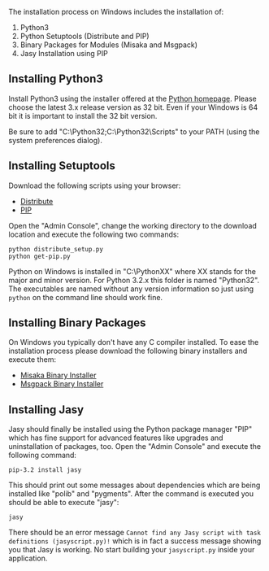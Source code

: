 The installation process on Windows includes the installation of:

1. Python3
2. Python Setuptools (Distribute and PIP)
3. Binary Packages for Modules (Misaka and Msgpack)
4. Jasy Installation using PIP

Installing Python3
------------------

Install Python3 using the installer offered at the [Python homepage](http://www.python.org/getit/releases/). Please choose the latest 3.x release version as 32 bit. Even if your Windows is 64 bit it is important to install the 32 bit version.

Be sure to add "C:\Python32;C:\Python32\Scripts" to your PATH (using the system preferences dialog).


Installing Setuptools
---------------------

Download the following scripts using your browser:

* [Distribute](http://python-distribute.org/distribute_setup.py)
* [PIP](https://raw.github.com/pypa/pip/master/contrib/get-pip.py)

Open the "Admin Console", change the working directory to the download location and execute the following two commands:

    python distribute_setup.py
    python get-pip.py

Python on Windows is installed in "C:\PythonXX" where XX stands for the major and minor version. For Python 3.2.x this folder is named "Python32". The executables are named without any version information so just using `python` on the command line should work fine.


Installing Binary Packages
--------------------------

On Windows you typically don't have any C compiler installed. To ease the installation process please download the following binary installers and execute them:

* [Misaka Binary Installer](http://pypi.python.org/packages/3.2/m/misaka/misaka-0.4.1.win32-py3.2.msi#md5=2c99bf3926a1c768a66d5b52084923ba)
* [Msgpack Binary Installer](http://www.lfd.uci.edu/~gohlke/pythonlibs/fj2ir7sn/msgpack-python-0.1.12.win32-py3.2.exe)


Installing Jasy
---------------

Jasy should finally be installed using the Python package manager "PIP" which has fine support for advanced features like upgrades and uninstallation of packages, too. Open the "Admin Console" and execute the following command:

    pip-3.2 install jasy

This should print out some messages about dependencies which are being installed like "polib" and "pygments". After the command is executed you should be able to execute "jasy":

    jasy

There should be an error message `Cannot find any Jasy script with task definitions (jasyscript.py)!` which is in fact a success message showing you that Jasy is working. No start building your `jasyscript.py` inside your application.
